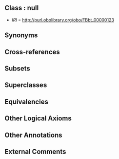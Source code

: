 
## Class : null

 * *IRI* = http://purl.obolibrary.org/obo/FBbt_00000123

## Synonyms


## Cross-references


## Subsets


## Superclasses


## Equivalencies


## Other Logical Axioms


## Other Annotations


## External Comments

